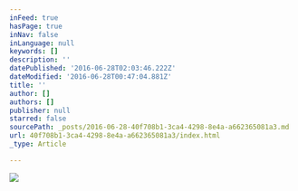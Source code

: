 ```yaml
---
inFeed: true
hasPage: true
inNav: false
inLanguage: null
keywords: []
description: ''
datePublished: '2016-06-28T02:03:46.222Z'
dateModified: '2016-06-28T00:47:04.881Z'
title: ''
author: []
authors: []
publisher: null
starred: false
sourcePath: _posts/2016-06-28-40f708b1-3ca4-4298-8e4a-a662365081a3.md
url: 40f708b1-3ca4-4298-8e4a-a662365081a3/index.html
_type: Article

---
```

![](https://the-grid-user-content.s3-us-west-2.amazonaws.com/5029f1e1-03a8-42eb-a06a-29db65888b71.jpg)